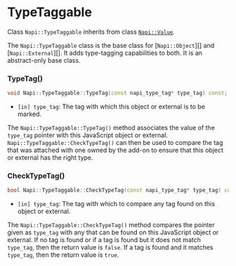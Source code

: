 # TypeTaggable

Class `Napi::TypeTaggable` inherits from class [`Napi::Value`][].

The `Napi::TypeTaggable` class is the base class for [`Napi::Object`][] and
[`Napi::External`][]. It adds type-tagging capabilities to both. It is an
abstract-only base class.

### TypeTag()

```cpp
void Napi::TypeTaggable::TypeTag(const napi_type_tag* type_tag) const;
```

- `[in] type_tag`: The tag with which this object or external is to be marked.

The `Napi::TypeTaggable::TypeTag()` method associates the value of the
`type_tag` pointer with this JavaScript object or external.
`Napi::TypeTaggable::CheckTypeTag()` can then be used to compare the tag that
was attached with one owned by the add-on to ensure that this object or external
has the right type.

### CheckTypeTag()

```cpp
bool Napi::TypeTaggable::CheckTypeTag(const napi_type_tag* type_tag) const;
```

- `[in] type_tag`: The tag with which to compare any tag found on this object or
  external.

The `Napi::TypeTaggable::CheckTypeTag()` method compares the pointer given as
`type_tag` with any that can be found on this JavaScript object or external. If
no tag is found or if a tag is found but it does not match `type_tag`, then the
return value is `false`. If a tag is found and it matches `type_tag`, then the
return value is `true`.

[`Napi::Value`]: ./value.md
